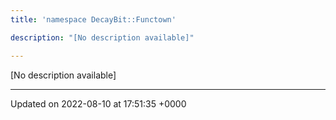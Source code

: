 ```yaml
---
title: 'namespace DecayBit::Functown'

description: "[No description available]"

---
```







[No description available]






-------------------------------

Updated on 2022-08-10 at 17:51:35 +0000